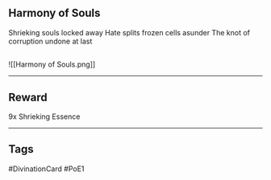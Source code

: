 ## Harmony of Souls
Shrieking souls locked away 
Hate splits frozen cells asunder 
The knot of corruption
undone at last
## 
![[Harmony of Souls.png]]

---
## Reward
9x Shrieking Essence

---
## Tags
#DivinationCard
#PoE1